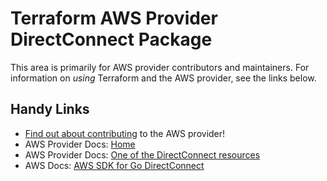 # Terraform AWS Provider DirectConnect Package

This area is primarily for AWS provider contributors and maintainers. For information on _using_ Terraform and the AWS provider, see the links below.


## Handy Links

* [Find out about contributing](https://hashicorp.github.io/terraform-provider-aws/#contribute) to the AWS provider!
* AWS Provider Docs: [Home](https://registry.terraform.io/providers/hashicorp/aws/latest/docs)
* AWS Provider Docs: [One of the DirectConnect resources](https://registry.terraform.io/providers/hashicorp/aws/latest/docs/resources/dx_connection)
* AWS Docs: [AWS SDK for Go DirectConnect](https://docs.aws.amazon.com/sdk-for-go/api/service/directconnect/)
